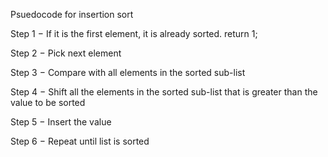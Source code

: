 Psuedocode for insertion sort

<p>Step 1 − If it is the first element, it is already sorted. return 1;</p>
<p>Step 2 − Pick next element</p>
<p>Step 3 − Compare with all elements in the sorted sub-list</p>
<p>Step 4 − Shift all the elements in the sorted sub-list that is greater than the value to be sorted</p>
<p>Step 5 − Insert the value</p>
<p>Step 6 − Repeat until list is sorted</p>
